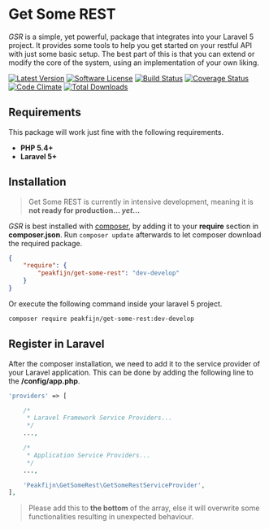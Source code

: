 # Get Some REST
_GSR_ is a simple, yet powerful, package that integrates into your Laravel 5 project.
It provides some tools to help you get started on your restful API with just some basic setup.
The best part of this is that you can extend or modify the core of the system, using an implementation of your own liking.

[![Latest Version](https://img.shields.io/packagist/v/peakfijn/get-some-rest.svg?style=flat-square)](https://packagist.org/packages/peakfijn/get-some-rest)
[![Software License](https://img.shields.io/badge/license-MIT-brightgreen.svg?style=flat-square)](LICENSE)
[![Build Status](https://img.shields.io/travis/Peakfijn/get-some-rest.svg?style=flat-square)](https://travis-ci.org/Peakfijn/get-some-rest)
[![Coverage Status](https://img.shields.io/coveralls/Peakfijn/get-some-rest.svg?style=flat-square)](https://coveralls.io/r/Peakfijn/get-some-rest)
[![Code Climate](https://img.shields.io/codeclimate/github/Peakfijn/get-some-rest.svg?style=flat-square)](https://codeclimate.com/github/Peakfijn/get-some-rest)
[![Total Downloads](https://img.shields.io/packagist/dt/peakfijn/get-some-rest.svg?style=flat-square)](https://packagist.org/packages/peakfijn/get-some-rest)

## Requirements
This package will work just fine with the following requirements.

- **PHP 5.4+**
- **Laravel 5+**

## Installation
> Get Some REST is currently in intensive development, meaning it is **not ready for production... _yet_...**

_GSR_ is best installed with [composer](https://getcomposer.org/), by adding it to your **require** section in **composer.json**. Run `composer update` afterwards to let composer download the required package.

```json
{
    "require": {
        "peakfijn/get-some-rest": "dev-develop"
    }
}
```

Or execute the following command inside your laravel 5 project.

```sh
composer require peakfijn/get-some-rest:dev-develop
```

## Register in Laravel
After the composer installation, we need to add it to the service provider of your Laravel application.
This can be done by adding the following line to the **/config/app.php**.

```php
'providers' => [

    /*
     * Laravel Framework Service Providers...
     */
    ...,

    /*
     * Application Service Providers...
     */
    ...,

    'Peakfijn\GetSomeRest\GetSomeRestServiceProvider',
],
```

> Please add this to **the bottom** of the array, else it will overwrite some functionalities resulting in unexpected behaviour.
